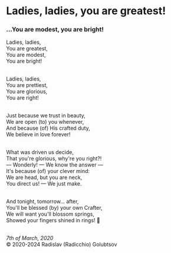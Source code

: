 <style>p{text-align:left}</style>
# Ladies, ladies, you are greatest!

### ...You are modest, you are bright!

Ladies, ladies,<br />
You are greatest,<br />
You are modest,<br />
You are bright!

<br />Ladies, ladies,<br />
You are prettiest,<br />
You are glorious,<br />
You are right!

<br />Just because we trust in beauty,<br />
We are open (to) you whenever,<br />
And because (of) His crafted duty,<br />
We believe in love forever!

<br />What was driven us decide,<br />
That you're glorious, why're you right?!<br />
&mdash; Wonderly! &mdash; We know the answer &mdash;<br />
It's because (of) your clever mind:<br />
We are head, but you are neck,<br />
You direct us! &mdash; We just make.

<br />And tonight, tomorrow... after,<br />
You'll be blessed (by) your own Crafter,<br />
We will want you'll blossom springs,<br />
Showed your fingers shined in rings! :ring:

<br />*7th of March, 2020*<br />
&copy; 2020-2024 Radislav (Radicchio) Golubtsov
